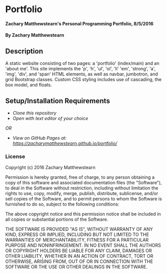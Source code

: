 # Portfolio

#### Zachary Matthewstearn's Personal Programming Portfolio, 8/5/2016

#### By Zachary Matthewstearn

## Description

A static website consisting of two pages: a 'portfolio' (index/main) and an 'about me'. This site implements the 'p', 'h', 'ul', 'ol', 'li' 'em', 'strong', 'a', 'img', 'div', and 'span' HTML elements, as well as navbar, jumbotron, and grid Bootstrap classes. Custom CSS styling includes use of cascading, the box model, and floats.

## Setup/Installation Requirements

* _Clone this repository_
* _Open with text editor of your choice_

_OR_

* _View on GitHub Pages at: https://zacharymatthewstearn.github.io/portfolio/_

### License

Copyright (c) 2016 Zachary Matthewstearn

Permission is hereby granted, free of charge, to any person obtaining a copy of this software and associated documentation files (the "Software"), to deal in the Software without restriction, including without limitation the rights to use, copy, modify, merge, publish, distribute, sublicense, and/or sell copies of the Software, and to permit persons to whom the Software is furnished to do so, subject to the following conditions:

The above copyright notice and this permission notice shall be included in all copies or substantial portions of the Software.

THE SOFTWARE IS PROVIDED "AS IS", WITHOUT WARRANTY OF ANY KIND, EXPRESS OR IMPLIED, INCLUDING BUT NOT LIMITED TO THE WARRANTIES OF MERCHANTABILITY, FITNESS FOR A PARTICULAR PURPOSE AND NONINFRINGEMENT. IN NO EVENT SHALL THE AUTHORS OR COPYRIGHT HOLDERS BE LIABLE FOR ANY CLAIM, DAMAGES OR OTHER LIABILITY, WHETHER IN AN ACTION OF CONTRACT, TORT OR OTHERWISE, ARISING FROM, OUT OF OR IN CONNECTION WITH THE SOFTWARE OR THE USE OR OTHER DEALINGS IN THE SOFTWARE.

